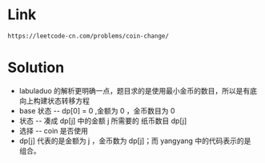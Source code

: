 # Link
    https://leetcode-cn.com/problems/coin-change/
# Solution
  * labuladuo 的解析更明确一点，题目求的是使用最小金币的数目，所以是有底向上构建状态转移方程
  * base 状态 -- dp[0] = 0 ,金额为 0 ，金币数目为 0
  * 状态 -- 凑成 dp[j] 中的金额 j 所需要的 纸币数目 dp[j]
  * 选择 -- coin 是否使用
  * dp[j] 代表的是金额为 j ，金币数为 dp[j]；而 yangyang 中的代码表示的是 组合。
